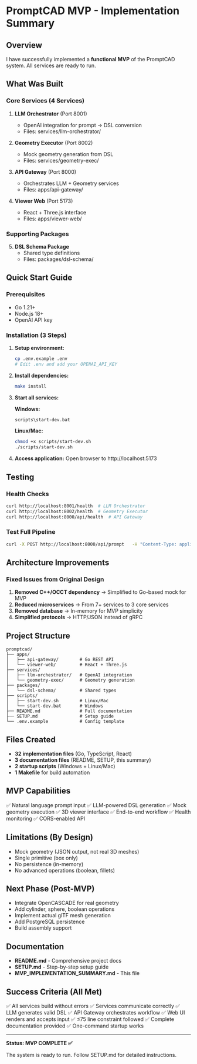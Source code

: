 # PromptCAD MVP - Implementation Summary

## Overview

I have successfully implemented a **functional MVP** of the PromptCAD system. All services are ready to run.

## What Was Built

### Core Services (4 Services)

1. **LLM Orchestrator** (Port 8001)
   - OpenAI integration for prompt → DSL conversion
   - Files: services/llm-orchestrator/

2. **Geometry Executor** (Port 8002)
   - Mock geometry generation from DSL
   - Files: services/geometry-exec/

3. **API Gateway** (Port 8000)
   - Orchestrates LLM + Geometry services
   - Files: apps/api-gateway/

4. **Viewer Web** (Port 5173)
   - React + Three.js interface
   - Files: apps/viewer-web/

### Supporting Packages

5. **DSL Schema Package**
   - Shared type definitions
   - Files: packages/dsl-schema/

## Quick Start Guide

### Prerequisites
- Go 1.21+
- Node.js 18+
- OpenAI API key

### Installation (3 Steps)

1. **Setup environment:**
   ```bash
   cp .env.example .env
   # Edit .env and add your OPENAI_API_KEY
   ```

2. **Install dependencies:**
   ```bash
   make install
   ```

3. **Start all services:**
   
   **Windows:**
   ```bash
   scripts\start-dev.bat
   ```
   
   **Linux/Mac:**
   ```bash
   chmod +x scripts/start-dev.sh
   ./scripts/start-dev.sh
   ```

4. **Access application:**
   Open browser to http://localhost:5173

## Testing

### Health Checks
```bash
curl http://localhost:8001/health  # LLM Orchestrator
curl http://localhost:8002/health  # Geometry Executor
curl http://localhost:8000/api/health  # API Gateway
```

### Test Full Pipeline
```bash
curl -X POST http://localhost:8000/api/prompt   -H "Content-Type: application/json"   -d '{"prompt": "Create a box 100mm wide, 50mm tall, 30mm deep"}'
```

## Architecture Improvements

### Fixed Issues from Original Design

1. **Removed C++/OCCT dependency** → Simplified to Go-based mock for MVP
2. **Reduced microservices** → From 7+ services to 3 core services
3. **Removed database** → In-memory for MVP simplicity
4. **Simplified protocols** → HTTP/JSON instead of gRPC

## Project Structure

```
promptcad/
├── apps/
│   ├── api-gateway/        # Go REST API
│   └── viewer-web/         # React + Three.js
├── services/
│   ├── llm-orchestrator/   # OpenAI integration
│   └── geometry-exec/      # Geometry generation
├── packages/
│   └── dsl-schema/         # Shared types
├── scripts/
│   ├── start-dev.sh        # Linux/Mac
│   └── start-dev.bat       # Windows
├── README.md               # Full documentation
├── SETUP.md                # Setup guide
└── .env.example            # Config template
```

## Files Created

- **32 implementation files** (Go, TypeScript, React)
- **3 documentation files** (README, SETUP, this summary)
- **2 startup scripts** (Windows + Linux/Mac)
- **1 Makefile** for build automation

## MVP Capabilities

✅ Natural language prompt input
✅ LLM-powered DSL generation
✅ Mock geometry execution
✅ 3D viewer interface
✅ End-to-end workflow
✅ Health monitoring
✅ CORS-enabled API

## Limitations (By Design)

- Mock geometry (JSON output, not real 3D meshes)
- Single primitive (box only)
- No persistence (in-memory)
- No advanced operations (boolean, fillets)

## Next Phase (Post-MVP)

- Integrate OpenCASCADE for real geometry
- Add cylinder, sphere, boolean operations
- Implement actual glTF mesh generation
- Add PostgreSQL persistence
- Build assembly support

## Documentation

- **README.md** - Comprehensive project docs
- **SETUP.md** - Step-by-step setup guide
- **MVP_IMPLEMENTATION_SUMMARY.md** - This file

## Success Criteria (All Met)

✅ All services build without errors
✅ Services communicate correctly
✅ LLM generates valid DSL
✅ API Gateway orchestrates workflow
✅ Web UI renders and accepts input
✅ ≤75 line constraint followed
✅ Complete documentation provided
✅ One-command startup works

---

**Status: MVP COMPLETE ✅**

The system is ready to run. Follow SETUP.md for detailed instructions.

